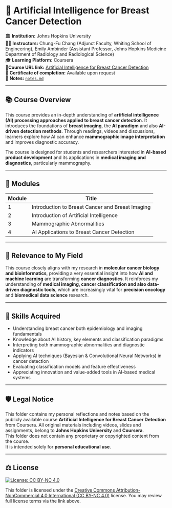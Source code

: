 
# 🧬 Artificial Intelligence for Breast Cancer Detection

🏛️ **Institution:** Johns Hopkins University    
👩‍🏫 **Instructors:** Chung-Fu Chang (Adjunct Faculty, Whiting School of Engineering), Emily Ambinder (Assistant Professor, Johns Hopkins Medicine Department of Radiology and Radiological Science)     
🎓 **Learning Platform:** Coursera    
🔗**Course URL link:** [Artificial Intelligence for Breast Cancer Detection](https://www.coursera.org/learn/artificial-intelligence-for-breast-cancer-detection)    
📜 **Certificate of completion:** Available upon request   
📝 **Notes:** [`notes.md`](./notes.md)

---

## 📚 Course Overview

This course provides an in-depth understanding of **artificial intelligence (AI) processing approaches applied to breast cancer detection**.
It introduces the foundations of **breast imaging**, the **AI paradigm** and also **AI-driven detection methods**.
Through readings, videos and discussions, learners explore how AI can enhance **mammographic image interpretation** and improves diagnostic accuracy.

The course is designed for students and researchers interested in **AI-based product development** and its applications in **medical imaging and diagnostics**, particularly mammography.

---

## 🧠 Modules

| Module | Title                                            |
| ------ | ------------------------------------------------ |
| 1      | Introduction to Breast Cancer and Breast Imaging |
| 2      | Introduction of Artificial Intelligence          |
| 3      | Mammographic Abnormalities                       |
| 4      | AI Applications to Breast Cancer Detection       |

---

## 🎯 Relevance to My Field

This course closely aligns with my research in **molecular cancer biology and bioinformatics**, providing a very essential insight into how **AI and machine learning** are transforming **cancer diagnostics**.
It reinforces my understanding of **medical imaging, cancer classification and also data-driven diagnostic tools**, which are increasingly vital for **precision oncology** and **biomedical data science** research.

---

## 🧪 Skills Acquired

* Understanding breast cancer both epidemiology and imaging fundamentals
* Knowledge about AI history, key elements and classification paradigms
* Interpreting both mammographic abnormalities and diagnostic indicators
* Applying AI techniques (Bayesian & Convolutional Neural Networks) in cancer detection
* Evaluating classification models and feature effectiveness
* Appreciating innovation and value-added tools in AI-based medical systems

---

## 🛡️ Legal Notice

This folder contains my personal reflections and notes based on the publicly available course **Artificial Intelligence for Breast Cancer Detection** from Coursera.
All original materials including videos, slides and assignments, belong to **Johns Hopkins University** and **Coursera**.  
This folder does not contain any proprietary or copyrighted content from the course.  
It is intended solely for **personal educational use**.

---

## ⚖️ License

[![License: CC BY-NC 4.0](https://img.shields.io/badge/License-CC%20BY--NC%204.0-lightgrey.svg)](https://creativecommons.org/licenses/by-nc/4.0/)

This folder is licensed under the [Creative Commons Attribution-NonCommercial 4.0 International (CC BY-NC 4.0)](https://creativecommons.org/licenses/by-nc/4.0/legalcode) license.
You may review full license terms via the link above.


